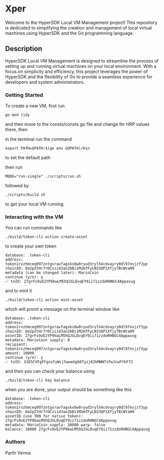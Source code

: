 # Xper

Welcome to the HyperSDK Local VM Management project! This repository is dedicated to simplifying the creation and management of local virtual machines using HyperSDK and the Go programming language.

## Description

HyperSDK Local VM Management is designed to streamline the process of setting up and running virtual machines on your local environment. With a focus on simplicity and efficiency, this project leverages the power of HyperSDK and the flexibility of Go to provide a seamless experience for developers and system administrators.

### Getting Started

To create a new VM, first run 

```
go mod tidy 
```

and then move to the consts/consts.go file and change thr HRP values there, then

in the terminal run the command 

```
export PATH=$PATH:$(go env GOPATH)/bin
```

to set the default path

then run 

```
MODE="run-single" ./scripts/run.sh
```

followed by 

```
./scripts/build.sh
```

to get your local VM running.

### Interacting with the VM

You can run commands like 

```
./build/token-cli action create-asset
```

to create your own token 

```
database: .token-cli
address: token1rvzhmceq997zntgvravfagsks6w0ryud3rylh4cdvayry0dl97nsjzf3yp
chainID: Em2pZtHr7rDCzii43an2bBi1M2mTFyLN33QP1Xfjy7BcWtaH9
metadata (can be changed later): MarioCoin
continue (y/n): y
✅ txID: 27grFs9vE2YP9kwLM5hQJGLDvqEY9ii71zzdoRHNGC4Appavug
```

and to mint it 

```
./build/token-cli action mint-asset
```

which will promt a message on the terminal window like 

```
database: .token-cli
address: token1rvzhmceq997zntgvravfagsks6w0ryud3rylh4cdvayry0dl97nsjzf3yp
chainID: Em2pZtHr7rDCzii43an2bBi1M2mTFyLN33QP1Xfjy7BcWtaH9
assetID: 27grFs9vE2YP9kwLM5hQJGLDvqEY9ii71zzdoRHNGC4Appavug
metadata: MarioCoin supply: 0
recipient: token1rvzhmceq997zntgvravfagsks6w0ryud3rylh4cdvayry0dl97nsjzf3yp
amount: 10000
continue (y/n): y
✅ txID: X1E5CVFgFFgniFyWcj5wweGg66TyzjK2bMWWTzFwJcwFYkF72
```

and then you can check your balance using 

```
./build/token-cli key balance
```

when you are done, your output should be something like this

```
database: .token-cli
address: token1rvzhmceq997zntgvravfagsks6w0ryud3rylh4cdvayry0dl97nsjzf3yp
chainID: Em2pZtHr7rDCzii43an2bBi1M2mTFyLN33QP1Xfjy7BcWtaH9
assetID (use TKN for native token): 27grFs9vE2YP9kwLM5hQJGLDvqEY9ii71zzdoRHNGC4Appavug
metadata: MarioCoin supply: 10000 warp: false
balance: 10000 27grFs9vE2YP9kwLM5hQJGLDvqEY9ii71zzdoRHNGC4Appavug
```

### Authors

Parth Verma


